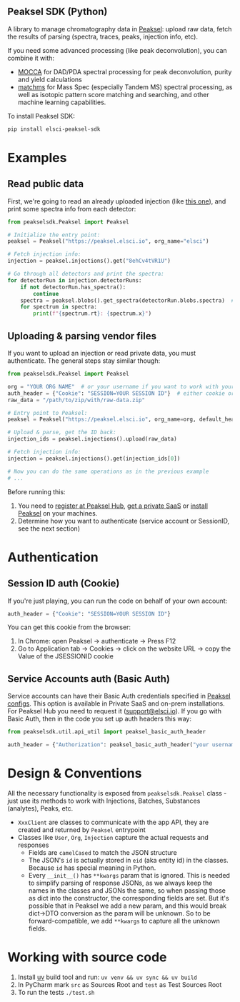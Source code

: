 Peaksel SDK (Python)
---

A library to manage chromatography data in [Peaksel](https://elsci.io/peaksel/): upload raw data, fetch the results of parsing (spectra, traces, peaks, injection info, etc). 

If you need some advanced processing (like peak deconvolution), you can combine it with:

- [MOCCA](./doc/mocca-integration.md) for DAD/PDA spectral processing for peak deconvolution, purity and yield calculations
- [matchms](doc/matchms-integration.md) for Mass Spec (especially Tandem MS) spectral processing, as well as isotopic pattern score matching and searching, and other machine learning capabilities.

To install Peaksel SDK:

```bash
pip install elsci-peaksel-sdk
```

# Examples

## Read public data

First, we're going to read an already uploaded injection (like [this one](https://peaksel.elsci.io/a/elsci/injection/8ehCv4tVR1U)), and print some spectra info from each detector:

```python
from peakselsdk.Peaksel import Peaksel

# Initialize the entry point:
peaksel = Peaksel("https://peaksel.elsci.io", org_name="elsci")

# Fetch injection info:
injection = peaksel.injections().get("8ehCv4tVR1U")

# Go through all detectors and print the spectra:
for detectorRun in injection.detectorRuns:
    if not detectorRun.has_spectra():
        continue
    spectra = peaksel.blobs().get_spectra(detectorRun.blobs.spectra)  # fetch spectra
    for spectrum in spectra:
        print(f"{spectrum.rt}: {spectrum.x}")
```

## Uploading & parsing vendor files

If you want to upload an injection or read private data, you must authenticate. The general steps stay similar though:

```python
from peakselsdk.Peaksel import Peaksel

org = "YOUR ORG NAME"  # or your username if you want to work with your personal data
auth_header = {"Cookie": "SESSION=YOUR SESSION ID"}  # either cookie or Basic Auth
raw_data = "/path/to/zip/with/raw-data.zip"

# Entry point to Peaksel:
peaksel = Peaksel("https://peaksel.elsci.io", org_name=org, default_headers=auth_header)

# Upload & parse, get the ID back:
injection_ids = peaksel.injections().upload(raw_data) 

# Fetch injection info:
injection = peaksel.injections().get(injection_ids[0])

# Now you can do the same operations as in the previous example
# ...
```

Before running this:
1. You need to [register at Peaksel Hub](https://peaksel.elsci.io), [get a private SaaS](https://elsci.io/peaksel/buy.html) or [install Peaksel](https://elsci.io/docs/peaksel/installation.html) on your machines.
2. Determine how you want to authenticate (service account or SessionID, see the next section)

# Authentication

## Session ID auth (Cookie)

If you're just playing, you can run the code on behalf of your own account:

```python
auth_header = {"Cookie": "SESSION=YOUR SESSION ID"}
```

You can get this cookie from the browser:

1. In Chrome: open Peaksel -> authenticate -> Press F12
2. Go to Application tab -> Cookies -> click on the website URL -> copy the Value of the JSESSIONID cookie


## Service Accounts auth (Basic Auth)

Service accounts can have their Basic Auth credentials specified in [Peaksel configs](https://elsci.io/docs/peaksel/security/users.html#inmemory-users). This option is available in Private SaaS and on-prem installations. For Peaksel Hub you need to request it (support@elsci.io). If you go with Basic Auth, then in the code you set up auth headers this way:

```python
from peakselsdk.util.api_util import peaksel_basic_auth_header

auth_header = {"Authorization": peaksel_basic_auth_header("your username", "your password")}
```

# Design & Conventions

All the necessary functionality is exposed from `peakselsdk.Peaksel` class - just use its methods to work with Injections, Batches, Substances (analytes), Peaks, etc.

* `XxxClient` are classes to communicate with the app API, they are created and returned by `Peaksel` entrypoint
* Classes like `User`, `Org`, `Injection` capture the actual requests and responses
   * Fields are `camelCased` to match the JSON structure
   * The JSON's `id` is actually stored in `eid` (aka entity id) in the classes. Because `id` has special meaning in Python.  
   * Every `__init__()` has `**kwargs` param that is ignored. This is needed to simplify parsing of response JSONs, 
     as we always keep the names in the classes and JSONs the same, so when passing those as dict into the constructor,
     the corresponding fields are set. But it's possible that in Peaksel we add a new param, and this would break 
     dict->DTO conversion as the param will be unknown. So to be forward-compatible, we add `**kwargs` to capture 
     all the unknown fields.

# Working with source code

1. Install [uv](https://github.com/astral-sh/uv) build tool and run: `uv venv && uv sync && uv build`
2. In PyCharm mark `src` as Sources Root and `test` as Test Sources Root
3. To run the tests `./test.sh`